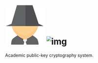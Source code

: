 ![img](https://raw.githubusercontent.com/leonardiwagner/hideboy/master/public/img/logo.png) ![img](https://travis-ci.org/leonardiwagner/hideboy.svg?branch=master)
=====


Academic public-key cryptography system.
